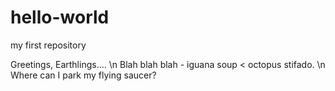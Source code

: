 # hello-world
my first repository

Greetings, Earthlings....  \n
Blah blah blah - iguana soup < octopus stifado. \n
Where can I park my flying saucer?
